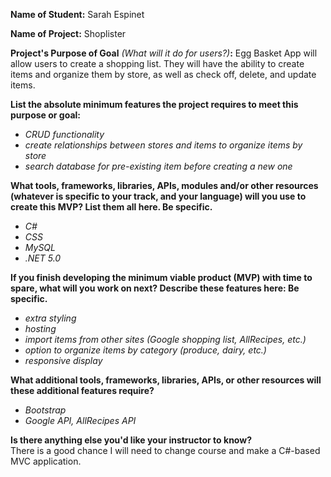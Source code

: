 **Name of Student:** Sarah Espinet 
  
**Name of Project:** Shoplister
  
**Project's Purpose of Goal** *(What will it do for users?)***:** Egg Basket App will allow users to create a shopping list. They will have the ability to create items and organize them by store, as well as check off, delete, and update items.  
  
**List the absolute minimum features the project requires to meet this purpose or goal:**

* _CRUD functionality_
* _create relationships between stores and items to organize items by store_
* _search database for pre-existing item before creating a new one_  

**What tools, frameworks, libraries, APIs, modules and/or other resources (whatever is specific to your track, and your language) will you use to create this MVP? List them all here. Be specific.**

* _C#_
* _CSS_
* _MySQL_
* _.NET 5.0_  

**If you finish developing the minimum viable product (MVP) with time to spare, what will you work on next? Describe these features here: Be specific.**

* _extra styling_
* _hosting_
* _import items from other sites (Google shopping list, AllRecipes, etc.)_
* _option to organize items by category (produce, dairy, etc.)_
* _responsive display_  

**What additional tools, frameworks, libraries, APIs, or other resources will these additional features require?**

* _Bootstrap_
* _Google API, AllRecipes API_  

**Is there anything else you'd like your instructor to know?**   
	There is a good chance I will need to change course and make a C#-based MVC application.